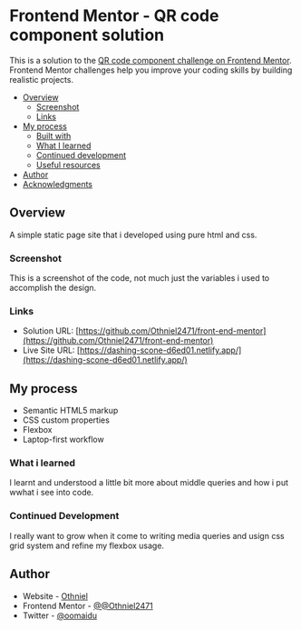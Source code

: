 # Frontend Mentor - QR code component solution

This is a solution to the [QR code component challenge on Frontend Mentor](https://www.frontendmentor.io/challenges/qr-code-component-iux_sIO_H). Frontend Mentor challenges help you improve your coding skills by building realistic projects.

- [Overview](#overview)
  - [Screenshot](#screenshot)
  - [Links](#links)
- [My process](#my-process)
  - [Built with](#built-with)
  - [What I learned](#what-i-learned)
  - [Continued development](#continued-development)
  - [Useful resources](#useful-resources)
- [Author](#author)
- [Acknowledgments](#acknowledgments)

## Overview
A simple static page site that i developed using pure html and css.

### Screenshot

[](./assests/codescreenshot/Screenshot%20(24).png)
This is a screenshot of the code, not much just the variables i used to accomplish the design.

### Links
- Solution URL: [https://github.com/Othniel2471/front-end-mentor](https://github.com/Othniel2471/front-end-mentor)
- Live Site URL: [https://dashing-scone-d6ed01.netlify.app/](https://dashing-scone-d6ed01.netlify.app/)

## My process
- Semantic HTML5 markup
- CSS custom properties
- Flexbox
- Laptop-first workflow

### What i learned

I learnt and understood a little bit more about middle queries and how i put wwhat i see into code.

### Continued Development
 I really want to grow when it come to  writing media queries and usign css grid system and refine my flexbox usage.

 ## Author
 - Website - [Othniel]()
 - Frontend Mentor - [@@Othniel2471](https://www.frontendmentor.io/profile/@Othniel2471)
- Twitter - [@oomaidu](https://www.twitter.com/oomaidu)